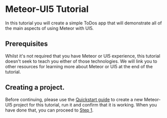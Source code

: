 # Meteor-UI5 Tutorial
In this tutorial you will create a simple ToDos app that will demonstrate all of the main aspects of using Meteor with UI5.

## Prerequisites
Whilst it's not required that you have Meteor or UI5 experience, this tutorial doesn't seek to teach you either of those technologies.  We will link you to other resources for learning more about Meteor or UI5 at the end of the tutorial.

## Creating a project.
Before continuing, please use the [Quickstart guide](/#/docs/quickstart) to create a new Meteor-UI5 project for this tutorial, run it and confirm that it is working.  When you have done that, you can proceed to [Step 1](/#/tutorial/mongo/step/01).
